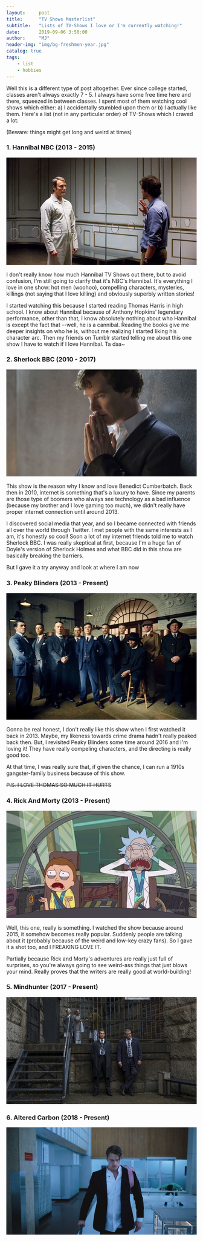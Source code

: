 ```yaml
---
layout:     post
title:      "TV Shows Masterlist"
subtitle:   "Lists of TV-Shows I love or I'm currently watching!"
date:       2019-09-06 3:50:00
author:     "MJ"
header-img: "img/bg-freshmen-year.jpg"
catalog: true
tags:
    - list
    - hobbies
---
```

Well this is a different type of post altogether. Ever since college started, classes aren't always exactly 7 - 5. I always have some free time here and there, squeezed in between classes. I spent most of them watching cool shows which either: a) I accidentally stumbled upon them or b) I actually like them. Here's a list (not in any particular order) of TV-Shows which I craved a lot:

(Beware: things might get long and weird at times)

### 1. Hannibal NBC (2013 - 2015)

![NCB Hannibal](/img/in-post/tv-shows/hannibal.jpg)

I don't really know how much Hannibal TV Shows out there, but to avoid confusion, I'm still going to clarify that it's NBC's Hannibal. It's everything I love in one show: hot men (woohoo), compelling characters, mysteries, killings (not saying that I love killing) and obviously superbly written stories!

I started watching this because I started reading Thomas Harris in high school. I know about Hannibal because of Anthony Hopkins' legendary performance, other than that, I know absolutely nothing about who Hannibal is except the fact that --well, he is a cannibal. Reading the books give me deeper insights on who he is, without me realizing I started liking his character arc. Then my friends on Tumblr started telling me about this one show I have to watch if I love Hannibal. Ta daa~

### 2. Sherlock BBC (2010 - 2017)

![Sherlock BBC](img/in-post/tv-shows/sherlock.jpg)

This show is the reason why I know and love Benedict Cumberbatch. Back then in 2010, internet is something that's a luxury to have. Since my parents are those type of boomers who always see technology as a bad influence (because my brother and I love gaming too much), we didn't really have proper internet connection until around 2013. 

I discovered social media that year, and so I became connected with friends all over the world through Twitter. I met people with the same interests as I am, it's honestly so cool! Soon a lot of my internet friends told me to watch Sherlock BBC. I was really skeptical at first, because I'm a huge fan of Doyle's version of Sherlock Holmes and what BBC did in this show are basically breaking the barriers. 

But I gave it a try anyway and look at where I am now

### 3. Peaky Blinders (2013 - Present)

![Peaky Blinders](img/in-post/tv-shows/peaky-blinders.jpg)

Gonna be real honest, I don't really like this show when I first watched it back in 2013. Maybe, my likeness towards crime drama hadn't really peaked back then. But, I revisited Peaky Blinders some time around 2016 and I'm loving it! They have really compeling characters, and the directing is really good too.

At that time, I was really sure that, if given the chance, I can run a 1910s gangster-family business because of this show. 

~~P.S. I LOVE THOMAS SO MUCH IT HURTS~~

### 4. Rick And Morty (2013 - Present)

![Rick And Morty](img/in-post/tv-shows/rickmorty.jpg)

Well, this one, really is something. I watched the show because around 2015, it somehow becomes really popular. Suddenly people are talking about it (probably because of the weird and low-key crazy fans). So I gave it a shot too, and I FREAKING LOVE IT. 

Partially because Rick and Morty's adventures are really just full of surprises, so you're always going to see weird-ass things that just blows your mind. Really proves that the writers are really good at world-building!

### 5. Mindhunter (2017 - Present)

![Mindhunter](img/in-post/tv-shows/mindhunter.jpg)

### 6. Altered Carbon (2018 - Present)

![Altered Carbon](img/in-post/tv-shows/alteredcarbon.jpg)
